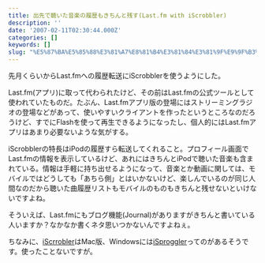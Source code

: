 ```yaml
---
title: 出先で聴いた音楽の履歴もきちんと残す(Last.fm with iScrobbler)
description: ''
date: '2007-02-11T02:30:44.000Z'
categories: []
keywords: []
slug: "%E5%87%BA%E5%85%88%E3%81%A7%E8%81%B4%E3%81%84%E3%81%9F%E9%9F%B3%E6%A5%BD%E3%81%AE%E5%B1%A5%E6%AD%B4%E3%82%82%E3%81%8D%E3%81%A1%E3%82%93%E3%81%A8%E6..."
---
```

先月くらいからLast.fmへの履歴転送にiScrobblerを使うようにした。

Last.fm(アプリ)に取って代わられたけど、その前はLast.fmの公式ツールとして使われていたものだ。たぶん、Last.fmアプリ版の登場にはストリーミングラジオの登場などがあって、使いやすいクライアントを作ったというところなのだろうけど、すでにFlashを使って再生できるようになったし、個人的にはLast.fmアプリはあまり必要ないような気がする。

iScrobblerの特長はiPodの履歴すら転送してくれること。プロフィール画面でLast.fmの情報を表示しているけど、あれにはきちんとiPodで聴いた音楽も含まれている。情報は手軽に持ち出せるようになって、音楽とか動画に関しては、モバイルではどうしても「あちら側」とはいかないけど、楽しんでいるのが同じ人間なのだから聴いた曲履歴リストもモバイルのものもきちんと残せないといけないですよね。  
  
そういえば、Last.fmにもブログ機能(Journal)がありますがきちんと書いている人いますか？なかなか書くネタ思いつかないんですよねぇ。

ちなみに、[iScrrobler](http://www.last.fm/group/iScrobbler)はMac版、Windowsには[iSproggler](http://www.last.fm/group/iSproggler)ってのがあるそうです。使ったことないですが。